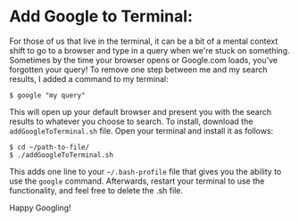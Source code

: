 Add Google to Terminal:
================

For those of us that live in the terminal, it can be a bit of a mental context shift to go to a browser and type in a query when we're stuck on something. Sometimes by the time your browser opens or Google.com loads, you've forgotten your query! To remove one step between me and my search results, I added a command to my terminal:

    $ google "my query"

This will open up your default browser and present you with the search results to whatever you choose to search. To install, download the `addGoogleToTerminal.sh` file. Open your terminal and install it as follows:

    $ cd ~/path-to-file/
    $ ./addGoogleToTerminal.sh
		
This adds one line to your `~/.bash-profile` file that gives you the ability to use the `google` command. Afterwards, restart your terminal to use the functionality, and feel free to delete the .sh file.

Happy Googling!